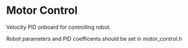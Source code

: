 # Motor Control


Velocity PID onboard for controlling robot. 

Robot parameters and PID coefficents should be set in motor_control.h